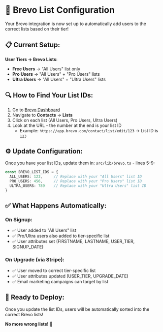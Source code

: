 # 🔧 Brevo List Configuration

Your Brevo integration is now set up to automatically add users to the correct lists based on their tier!

## 📋 Current Setup:

**User Tiers → Brevo Lists:**
- **Free Users** → "All Users" list only
- **Pro Users** → "All Users" + "Pro Users" lists  
- **Ultra Users** → "All Users" + "Ultra Users" lists

## 🔍 How to Find Your List IDs:

1. Go to [Brevo Dashboard](https://app.brevo.com/)
2. Navigate to **Contacts** → **Lists**
3. Click on each list (All Users, Pro Users, Ultra Users)
4. Look at the URL - the number at the end is your list ID
   - Example: `https://app.brevo.com/contact/list/edit/123` → List ID is `123`

## ⚙️ Update Configuration:

Once you have your list IDs, update them in:
`src/lib/brevo.ts` - lines 5-9:

```typescript
const BREVO_LIST_IDS = {
  ALL_USERS: 123,     // Replace with your "All Users" list ID
  PRO_USERS: 456,     // Replace with your "Pro Users" list ID  
  ULTRA_USERS: 789    // Replace with your "Ultra Users" list ID
}
```

## ✅ What Happens Automatically:

### On Signup:
- ✅ User added to "All Users" list
- ✅ Pro/Ultra users also added to tier-specific list
- ✅ User attributes set (FIRSTNAME, LASTNAME, USER_TIER, SIGNUP_DATE)

### On Upgrade (via Stripe):
- ✅ User moved to correct tier-specific list
- ✅ User attributes updated (USER_TIER, UPGRADE_DATE)
- ✅ Email marketing campaigns can target by list

## 🚀 Ready to Deploy:

Once you update the list IDs, users will be automatically sorted into the correct Brevo lists!

**No more wrong lists!** 🎉